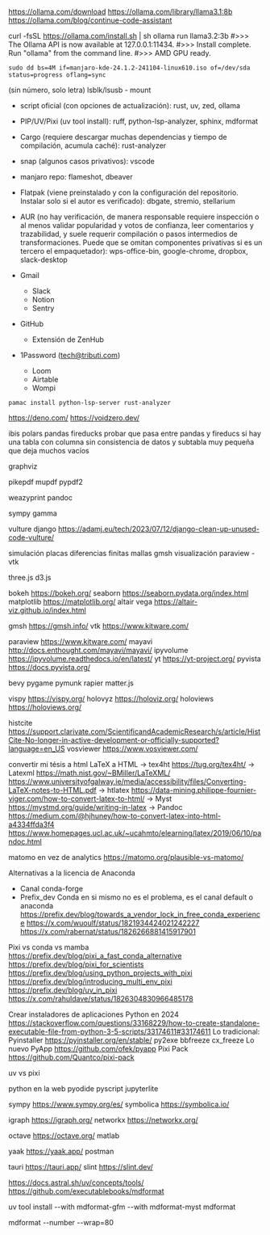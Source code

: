 https://ollama.com/download https://ollama.com/library/llama3.1:8b
https://ollama.com/blog/continue-code-assistant

curl -fsSL https://ollama.com/install.sh | sh ollama run llama3.2:3b #>>> The
Ollama API is now available at 127.0.0.1:11434. #>>> Install complete. Run
"ollama" from the command line. #>>> AMD GPU ready.

```
sudo dd bs=4M if=manjaro-kde-24.1.2-241104-linux610.iso of=/dev/sda status=progress oflang=sync
```

(sin número, solo letra) lsblk/lsusb - mount

- script oficial (con opciones de actualización): rust, uv, zed, ollama

- PIP/UV/Pixi (uv tool install): ruff, python-lsp-analyzer, sphinx, mdformat

- Cargo (requiere descargar muchas dependencias y tiempo de compilación, acumula
  caché): rust-analyzer

- snap (algunos casos privativos): vscode

- manjaro repo: flameshot, dbeaver

- Flatpak (viene preinstalado y con la configuración del repositorio. Instalar
  solo si el autor es verificado): dbgate, stremio, stellarium

- AUR (no hay verificación, de manera responsable requiere inspección o al menos
  validar popularidad y votos de confianza, leer comentarios y trazabilidad, y
  suele requerir compilación o pasos intermedios de transformaciones. Puede que
  se omitan componentes privativas si es un tercero el empaquetador):
  wps-office-bin, google-chrome, dropbox, slack-desktop

- Gmail

  - Slack
  - Notion
  - Sentry

- GitHub

  - Extensión de ZenHub

- 1Password (tech@tributi.com)

  - Loom
  - Airtable
  - Wompi

```{code}
pamac install python-lsp-server rust-analyzer
```

https://deno.com/ https://voidzero.dev/

ibis polars pandas fireducks probar que pasa entre pandas y fireducs si hay una
tabla con columna sin consistencia de datos y subtabla muy pequeña que deja
muchos vacíos

graphviz

pikepdf mupdf pypdf2

weazyprint pandoc

sympy gamma

vulture django
https://adamj.eu/tech/2023/07/12/django-clean-up-unused-code-vulture/

simulación placas diferencias finitas mallas gmsh visualización paraview - vtk

three.js d3.js

bokeh https://bokeh.org/ seaborn https://seaborn.pydata.org/index.html
matplotlib https://matplotlib.org/ altair vega
https://altair-viz.github.io/index.html

gmsh https://gmsh.info/ vtk https://www.kitware.com/

paraview https://www.kitware.com/ mayavi
http://docs.enthought.com/mayavi/mayavi/ ipyvolume
https://ipyvolume.readthedocs.io/en/latest/ yt https://yt-project.org/ pyvista
https://docs.pyvista.org/

bevy pygame pymunk rapier matter.js

vispy https://vispy.org/ holovyz https://holoviz.org/ holoviews
https://holoviews.org/

histcite
https://support.clarivate.com/ScientificandAcademicResearch/s/article/HistCite-No-longer-in-active-development-or-officially-supported?language=en_US
vosviewer https://www.vosviewer.com/

convertir mi tésis a html LaTeX a HTML -> tex4ht https://tug.org/tex4ht/ ->
Latexml https://math.nist.gov/~BMiller/LaTeXML/
https://www.universityofgalway.ie/media/accessibility/files/Converting-LaTeX-notes-to-HTML.pdf
-> htlatex
https://data-mining.philippe-fournier-viger.com/how-to-convert-latex-to-html/ ->
Myst https://mystmd.org/guide/writing-in-latex -> Pandoc
https://medium.com/@hjhuney/how-to-convert-latex-into-html-a4334ffda3f4
https://www.homepages.ucl.ac.uk/~ucahmto/elearning/latex/2019/06/10/pandoc.html

matomo en vez de analytics https://matomo.org/plausible-vs-matomo/

Alternativas a la licencia de Anaconda

- Canal conda-forge
- Prefix_dev Conda en si mismo no es el problema, es el canal default o anaconda
  https://prefix.dev/blog/towards_a_vendor_lock_in_free_conda_experience
  https://x.com/wuoulf/status/1821934424021242227
  https://x.com/rabernat/status/1826266881415917901

Pixi vs conda vs mamba https://prefix.dev/blog/pixi_a_fast_conda_alternative
https://prefix.dev/blog/pixi_for_scientists
https://prefix.dev/blog/using_python_projects_with_pixi
https://prefix.dev/blog/introducing_multi_env_pixi
https://prefix.dev/blog/uv_in_pixi
https://x.com/rahuldave/status/1826304830966485178

Crear instaladores de aplicaciones Python en 2024
https://stackoverflow.com/questions/33168229/how-to-create-standalone-executable-file-from-python-3-5-scripts/33174611#33174611
Lo tradicional: Pyinstaller https://pyinstaller.org/en/stable/ py2exe bbfreeze
cx_freeze Lo nuevo PyApp https://github.com/ofek/pyapp Pixi Pack
https://github.com/Quantco/pixi-pack

uv vs pixi

python en la web pyodide pyscript jupyterlite

sympy https://www.sympy.org/es/ symbolica https://symbolica.io/

igraph https://igraph.org/ networkx https://networkx.org/

octave https://octave.org/ matlab

yaak https://yaak.app/ postman

tauri https://tauri.app/ slint https://slint.dev/

https://docs.astral.sh/uv/concepts/tools/
https://github.com/executablebooks/mdformat

uv tool install --with mdformat-gfm --with mdformat-myst mdformat

mdformat --number --wrap=80
